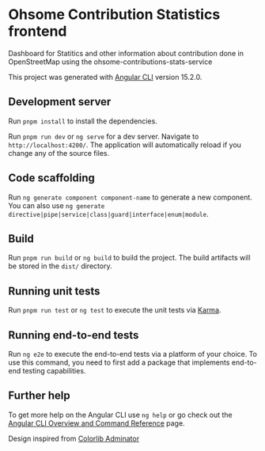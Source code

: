 # Ohsome Contribution Statistics frontend

Dashboard for Statitics and other information about contribution done in OpenStreetMap using the ohsome-contributions-stats-service

This project was generated with [Angular CLI](https://github.com/angular/angular-cli) version 15.2.0.

## Development server

Run `pnpm install` to install the dependencies.

Run `pnpm run dev` or `ng serve` for a dev server. Navigate to `http://localhost:4200/`. The application will automatically reload if you change any of the source files.

## Code scaffolding

Run `ng generate component component-name` to generate a new component. You can also use `ng generate directive|pipe|service|class|guard|interface|enum|module`.

## Build

Run `pnpm run build` or `ng build` to build the project. The build artifacts will be stored in the `dist/` directory.

## Running unit tests

Run `pnpm run test` or `ng test` to execute the unit tests via [Karma](https://karma-runner.github.io).

## Running end-to-end tests

Run `ng e2e` to execute the end-to-end tests via a platform of your choice. To use this command, you need to first add a package that implements end-to-end testing capabilities.

## Further help

To get more help on the Angular CLI use `ng help` or go check out the [Angular CLI Overview and Command Reference](https://angular.io/cli) page.

Design inspired from [Colorlib Adminator](https://github.com/puikinsh/Adminator-admin-dashboard)
